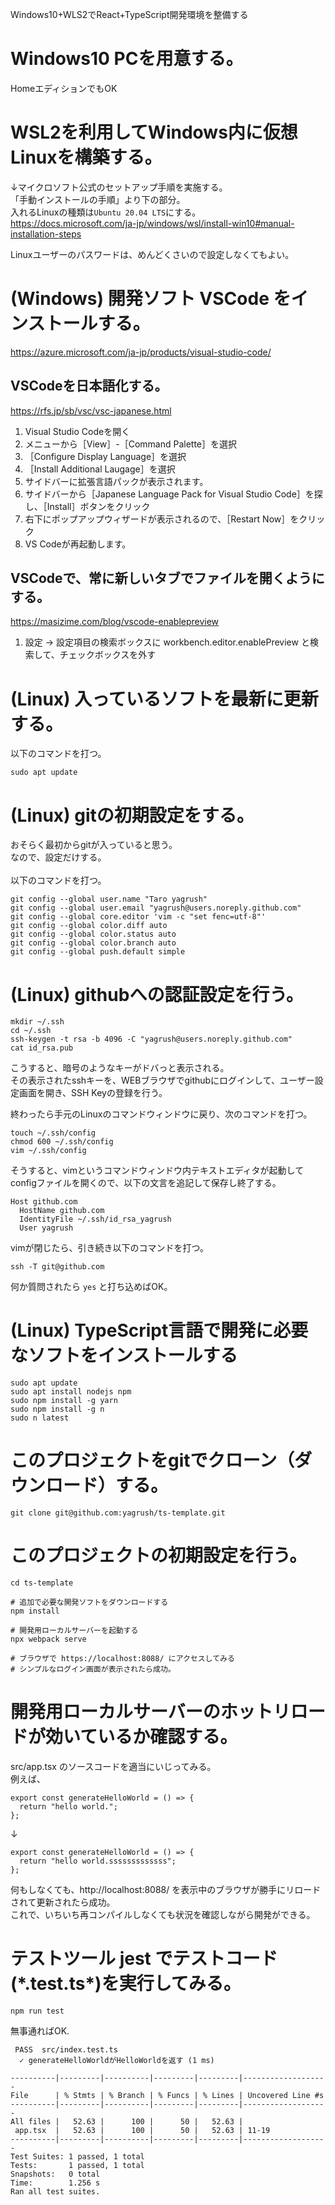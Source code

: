 Windows10+WLS2でReact+TypeScript開発環境を整備する

# Windows10 PCを用意する。

HomeエディションでもOK

# WSL2を利用してWindows内に仮想Linuxを構築する。

↓マイクロソフト公式のセットアップ手順を実施する。<br />
「手動インストールの手順」より下の部分。<br />
入れるLinuxの種類は`Ubuntu 20.04 LTS`にする。<br />
https://docs.microsoft.com/ja-jp/windows/wsl/install-win10#manual-installation-steps <br />

Linuxユーザーのパスワードは、めんどくさいので設定しなくてもよい。


# (Windows) 開発ソフト VSCode をインストールする。
https://azure.microsoft.com/ja-jp/products/visual-studio-code/ <br />

## VSCodeを日本語化する。

https://rfs.jp/sb/vsc/vsc-japanese.html <br />

1. Visual Studio Codeを開く
1. メニューから［View］-［Command Palette］を選択
1. ［Configure Display Language］を選択
1. ［Install Additional Laugage］を選択
1. サイドバーに拡張言語パックが表示されます。
1. サイドバーから［Japanese Language Pack for Visual Studio Code］を探し、［Install］ボタンをクリック
1. 右下にポップアップウィザードが表示されるので、［Restart Now］をクリック
1. VS Codeが再起動します。

## VSCodeで、常に新しいタブでファイルを開くようにする。

https://masizime.com/blog/vscode-enablepreview <br />
1. 設定 → 設定項目の検索ボックスに workbench.editor.enablePreview と検索して、チェックボックスを外す

# (Linux) 入っているソフトを最新に更新する。

以下のコマンドを打つ。

```
sudo apt update
```

# (Linux) gitの初期設定をする。

おそらく最初からgitが入っていると思う。<br />
なので、設定だけする。<br />
<br />
以下のコマンドを打つ。

```
git config --global user.name "Taro yagrush"
git config --global user.email "yagrush@users.​noreply.github.com"
git config --global core.editor 'vim -c "set fenc=utf-8"'
git config --global color.diff auto
git config --global color.status auto
git config --global color.branch auto
git config --global push.default simple
```

# (Linux) githubへの認証設定を行う。

```
mkdir ~/.ssh
cd ~/.ssh
ssh-keygen -t rsa -b 4096 -C "yagrush@users.​noreply.github.com"
cat id_rsa.pub
```

こうすると、暗号のようなキーがドバっと表示される。<br />
その表示されたsshキーを、WEBブラウザでgithubにログインして、ユーザー設定画面を開き、SSH Keyの登録を行う。<br />

終わったら手元のLinuxのコマンドウィンドウに戻り、次のコマンドを打つ。

```
touch ~/.ssh/config
chmod 600 ~/.ssh/config
vim ~/.ssh/config
```

そうすると、vimというコマンドウィンドウ内テキストエディタが起動して configファイルを開くので、以下の文言を追記して保存し終了する。

```
Host github.com
  HostName github.com
  IdentityFile ~/.ssh/id_rsa_yagrush
  User yagrush
```

vimが閉じたら、引き続き以下のコマンドを打つ。

```
ssh -T git@github.com
```

何か質問されたら `yes` と打ち込めばOK。

# (Linux) TypeScript言語で開発に必要なソフトをインストールする

```
sudo apt update
sudo apt install nodejs npm
sudo npm install -g yarn
sudo npm install -g n
sudo n latest
```

# このプロジェクトをgitでクローン（ダウンロード）する。

```
git clone git@github.com:yagrush/ts-template.git
```

# このプロジェクトの初期設定を行う。

```
cd ts-template

# 追加で必要な開発ソフトをダウンロードする
npm install

# 開発用ローカルサーバーを起動する
npx webpack serve

# ブラウザで https://localhost:8088/ にアクセスしてみる
# シンプルなログイン画面が表示されたら成功。
```

# 開発用ローカルサーバーのホットリロードが効いているか確認する。

src/app.tsx のソースコードを適当にいじってみる。<br />
例えば、
```
export const generateHelloWorld = () => {
  return "hello world.";
};
```
↓
```
export const generateHelloWorld = () => {
  return "hello world.sssssssssssss";
};
```
何もしなくても、http://localhost:8088/ を表示中のブラウザが勝手にリロードされて更新されたら成功。<br />
これで、いちいち再コンパイルしなくても状況を確認しながら開発ができる。<br />

# テストツール jest でテストコード(\*.test.ts\*)を実行してみる。

```
npm run test
```
無事通ればOK.
```
 PASS  src/index.test.ts
  ✓ generateHelloWorldがHelloWorldを返す (1 ms)

----------|---------|----------|---------|---------|-------------------
File      | % Stmts | % Branch | % Funcs | % Lines | Uncovered Line #s
----------|---------|----------|---------|---------|-------------------
All files |   52.63 |      100 |      50 |   52.63 |
 app.tsx  |   52.63 |      100 |      50 |   52.63 | 11-19
----------|---------|----------|---------|---------|-------------------
Test Suites: 1 passed, 1 total
Tests:       1 passed, 1 total
Snapshots:   0 total
Time:        1.256 s
Ran all test suites.
```
